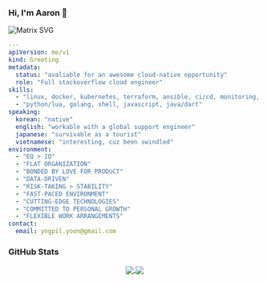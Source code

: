 ### Hi, I'm Aaron 👋
![Matrix SVG](https://raw.githubusercontent.com/rodrigograca31/rodrigograca31/master/matrix.svg)

```yaml
---
apiVersion: me/v1
kind: Greeting
metadata:
  status: "avaliable for an awesome cloud-native opportunity"
  role: "Full stackoverflow cloud engineer"
skills:
  - "linux, docker, kubernetes, terraform, ansible, ci/cd, monitoring, logging"
  - "python/lua, golang, shell, javascript, java/dart"
speaking:
  korean: "native"
  english: "workable with a global support engineer"
  japanese: "survivable as a tourist"
  vietnamese: "interesting, cuz been swindled"
environment:
  - "EQ > IQ"
  - "FLAT ORGANIZATION"
  - "BONDED BY LOVE FOR PRODUCT"
  - "DATA-DRIVEN"
  - "RISK-TAKING > STABILITY"
  - "FAST-PACED ENVIRONMENT"
  - "CUTTING-EDGE TECHNOLOGIES"
  - "COMMITTED TO PERSONAL GROWTH"
  - "FLEXIBLE WORK ARRANGEMENTS"
contact:
  email: yngpil.yoon@gmail.com
```

### GitHub Stats
<p align="center">
<a href="https://github.com/ziwon/ziwon">
  <img align="center" src="https://github-readme-stats.vercel.app/api?username=ziwon&show_icons=true&line_height=27&count_private=true&title_color=ffffff&text_color=c9cacc&icon_color=2bbc8a&bg_color=1d1f21" />
</a>
<a href="https://github.com/ziwon/ziwon">
  <img align="center" src="https://github-readme-stats.vercel.app/api/top-langs/?username=ziwon&hide=html,css,js&title_color=ffffff&text_color=c9cacc&icon_color=2bbc8a&bg_color=1d1f21" />
</a>
</p>
